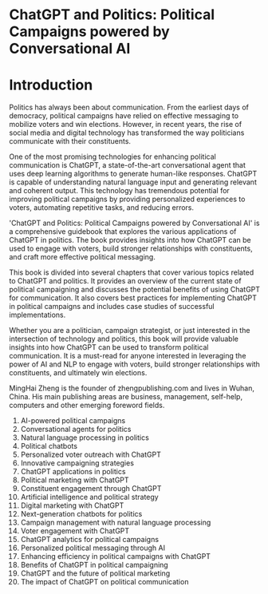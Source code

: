 # ChatGPT and Politics: Political Campaigns powered by Conversational AI

# Introduction

Politics has always been about communication. From the earliest days of democracy, political campaigns have relied on effective messaging to mobilize voters and win elections. However, in recent years, the rise of social media and digital technology has transformed the way politicians communicate with their constituents.

One of the most promising technologies for enhancing political communication is ChatGPT, a state-of-the-art conversational agent that uses deep learning algorithms to generate human-like responses. ChatGPT is capable of understanding natural language input and generating relevant and coherent output. This technology has tremendous potential for improving political campaigns by providing personalized experiences to voters, automating repetitive tasks, and reducing errors.

'ChatGPT and Politics: Political Campaigns powered by Conversational AI' is a comprehensive guidebook that explores the various applications of ChatGPT in politics. The book provides insights into how ChatGPT can be used to engage with voters, build stronger relationships with constituents, and craft more effective political messaging.

This book is divided into several chapters that cover various topics related to ChatGPT and politics. It provides an overview of the current state of political campaigning and discusses the potential benefits of using ChatGPT for communication. It also covers best practices for implementing ChatGPT in political campaigns and includes case studies of successful implementations.

Whether you are a politician, campaign strategist, or just interested in the intersection of technology and politics, this book will provide valuable insights into how ChatGPT can be used to transform political communication. It is a must-read for anyone interested in leveraging the power of AI and NLP to engage with voters, build stronger relationships with constituents, and ultimately win elections.

MingHai Zheng is the founder of zhengpublishing.com and lives in Wuhan, China. His main publishing areas are business, management, self-help, computers and other emerging foreword fields.



1. AI-powered political campaigns
2. Conversational agents for politics
3. Natural language processing in politics
4. Political chatbots
5. Personalized voter outreach with ChatGPT
6. Innovative campaigning strategies
7. ChatGPT applications in politics
8. Political marketing with ChatGPT
9. Constituent engagement through ChatGPT
10. Artificial intelligence and political strategy
11. Digital marketing with ChatGPT
12. Next-generation chatbots for politics
13. Campaign management with natural language processing
14. Voter engagement with ChatGPT
15. ChatGPT analytics for political campaigns
16. Personalized political messaging through AI
17. Enhancing efficiency in political campaigns with ChatGPT
18. Benefits of ChatGPT in political campaigning
19. ChatGPT and the future of political marketing
20. The impact of ChatGPT on political communication

